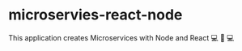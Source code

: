 # microservies-react-node
This application creates Microservices with Node and React  :computer: :incoming_envelope:  :computer:
